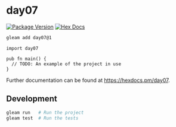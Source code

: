 # day07

[![Package Version](https://img.shields.io/hexpm/v/day07)](https://hex.pm/packages/day07)
[![Hex Docs](https://img.shields.io/badge/hex-docs-ffaff3)](https://hexdocs.pm/day07/)

```sh
gleam add day07@1
```
```gleam
import day07

pub fn main() {
  // TODO: An example of the project in use
}
```

Further documentation can be found at <https://hexdocs.pm/day07>.

## Development

```sh
gleam run   # Run the project
gleam test  # Run the tests
```

